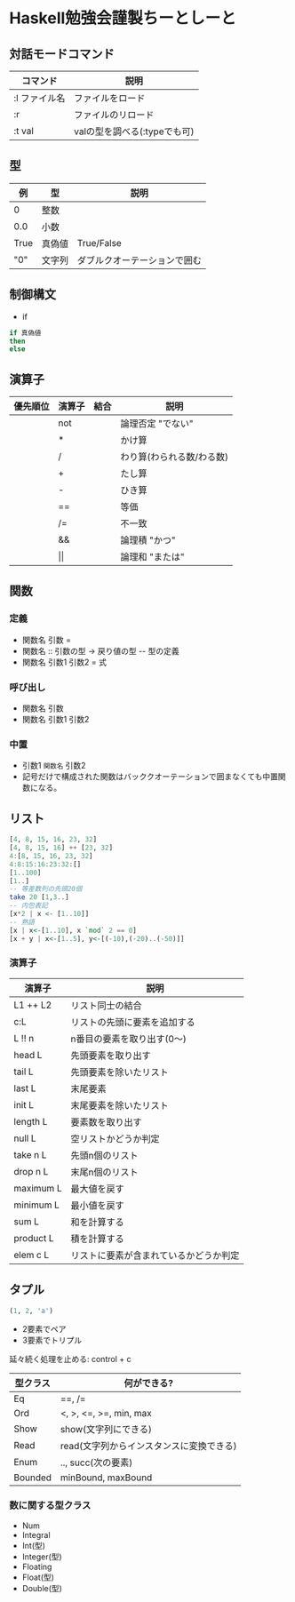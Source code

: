 # Haskell勉強会謹製ちーとしーと

## 対話モードコマンド
コマンド|説明
--------|--------
:l ファイル名|ファイルをロード
:r      |ファイルのリロード
:t val  |valの型を調べる(:typeでも可)

## 型
例      |型      |説明
--------|--------|--------
0       |整数    |
0.0     |小数    |
True    |真偽値  |True/False
"0"     |文字列  |ダブルクオーテーションで囲む

## 制御構文
* if
```Haskell
if 真偽値
then
else
```
## 演算子
優先順位|演算子  |結合    |説明
--------|--------|--------|---------
        |not     |        |論理否定 "でない"
        |*       |        |かけ算
        |/       |        |わり算(わられる数/わる数)
        |+       |        |たし算
        |-       |        |ひき算
        |==      |        |等価
        |/=      |        |不一致
        |&&      |        |論理積 "かつ"
        |&#124;&#124; |        |論理和 "または"

## 関数

### 定義
* 関数名 引数 = 
* 関数名 :: 引数の型 -> 戻り値の型 -- 型の定義
* 関数名 引数1 引数2 = 式


### 呼び出し
* 関数名 引数
* 関数名 引数1 引数2

### 中置
* 引数1 `関数名` 引数2
* 記号だけで構成された関数はバッククオーテーションで囲まなくても中置関数になる。

## リスト
```Haskell
[4, 8, 15, 16, 23, 32]
[4, 8, 15, 16] ++ [23, 32]
4:[8, 15, 16, 23, 32]
4:8:15:16:23:32:[]
[1..100]
[1..]
-- 等差数列の先頭20個
take 20 [1,3..]
-- 内包表記
[x*2 | x <- [1..10]]
-- 熟語
[x | x<-[1..10], x `mod` 2 == 0]
[x + y | x<-[1..5], y<-[(-10),(-20)..(-50)]]
```

### 演算子
演算子  |説明
--------|---------
L1 ++ L2|リスト同士の結合
c:L     |リストの先頭に要素を追加する
L !! n  |n番目の要素を取り出す(0〜)
head L  |先頭要素を取り出す
tail L  |先頭要素を除いたリスト
last L  |末尾要素
init L  |末尾要素を除いたリスト
length L|要素数を取り出す
null L  |空リストかどうか判定
take n L|先頭n個のリスト
drop n L|末尾n個のリスト
maximum L|最大値を戻す
minimum L|最小値を戻す
sum L   |和を計算する
product L|積を計算する
elem c L|リストに要素が含まれているかどうか判定

## タプル
```Haskell
(1, 2, 'a')
```
* 2要素でペア
* 3要素でトリプル

延々続く処理を止める: control + c

型クラス|何ができる?
--------|--------
Eq      |==, /=
Ord     |<, >, <=, >=, min, max
Show    |show(文字列にできる)
Read    |read(文字列からインスタンスに変換できる)
Enum    |.., succ(次の要素)
Bounded |minBound, maxBound

### 数に関する型クラス
* Num
 * Integral
  * Int(型)
  * Integer(型)
 * Floating
  * Float(型)
  * Double(型)

